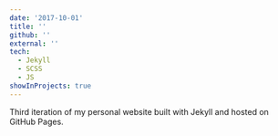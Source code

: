 ```yaml
---
date: '2017-10-01'
title: ''
github: ''
external: ''
tech:
  - Jekyll
  - SCSS
  - JS
showInProjects: true
---
```


Third iteration of my personal website built with Jekyll and hosted on GitHub Pages.

